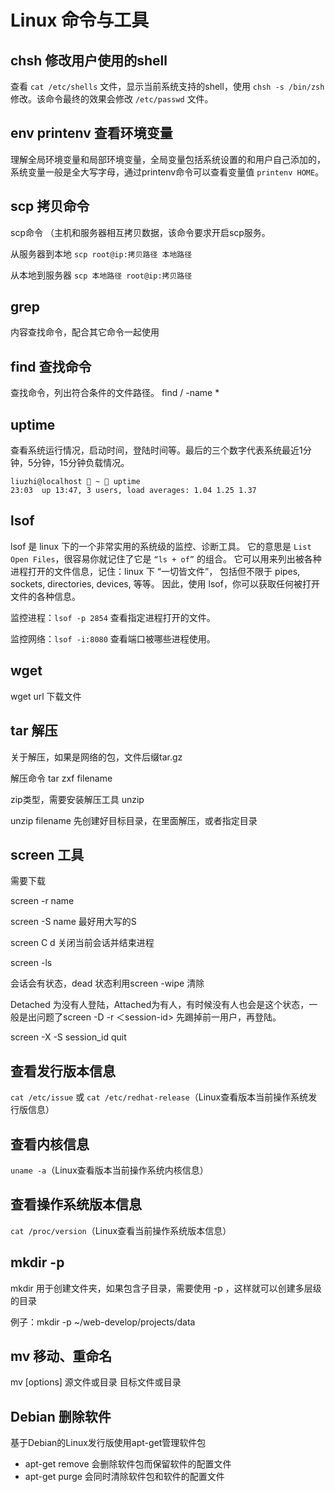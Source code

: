 # Linux 命令与工具

## chsh 修改用户使用的shell

查看 `cat /etc/shells` 文件，显示当前系统支持的shell，使用 `chsh -s /bin/zsh` 修改。该命令最终的效果会修改 `/etc/passwd` 文件。

## env printenv 查看环境变量

理解全局环境变量和局部环境变量，全局变量包括系统设置的和用户自己添加的，系统变量一般是全大写字母，通过printenv命令可以查看变量值 `printenv HOME`。

## scp 拷贝命令

scp命令 （主机和服务器相互拷贝数据，该命令要求开启scp服务。

从服务器到本地 `scp root@ip:拷贝路径 本地路径`

从本地到服务器 `scp 本地路径 root@ip:拷贝路径`

## grep

内容查找命令，配合其它命令一起使用

## find 查找命令

查找命令，列出符合条件的文件路径。 find / -name *

## uptime 

查看系统运行情况，启动时间，登陆时间等。最后的三个数字代表系统最近1分钟，5分钟，15分钟负载情况。

    liuzhi@localhost  ~  uptime
    23:03  up 13:47, 3 users, load averages: 1.04 1.25 1.37


## lsof

lsof 是 linux 下的一个非常实用的系统级的监控、诊断工具。
它的意思是 `List Open Files`，很容易你就记住了它是 `“ls + of”` 的组合。
它可以用来列出被各种进程打开的文件信息，记住：linux 下 “一切皆文件”，
包括但不限于 pipes, sockets, directories, devices, 等等。
因此，使用 lsof，你可以获取任何被打开文件的各种信息。

监控进程：`lsof -p 2854` 查看指定进程打开的文件。

监控网络：`lsof -i:8080` 查看端口被哪些进程使用。

## wget

wget url 下载文件

## tar 解压

关于解压，如果是网络的包，文件后缀tar.gz

解压命令 tar zxf filename

zip类型，需要安装解压工具 unzip

unzip filename 先创建好目标目录，在里面解压，或者指定目录

## screen 工具

需要下载

screen -r name

screen -S name  最好用大写的S

screen C d  关闭当前会话并结束进程

screen -ls

会话会有状态，dead 状态利用screen -wipe 清除

Detached 为没有人登陆，Attached为有人，有时候没有人也会是这个状态，一般是出问题了screen -D  -r ＜session-id> 先踢掉前一用户，再登陆。

screen -X -S session_id quit

## 查看发行版本信息

`cat /etc/issue` 或 `cat /etc/redhat-release`（Linux查看版本当前操作系统发行版信息）

## 查看内核信息

`uname -a`（Linux查看版本当前操作系统内核信息）

## 查看操作系统版本信息

`cat /proc/version`（Linux查看当前操作系统版本信息）

## mkdir -p

mkdir 用于创建文件夹，如果包含子目录，需要使用 -p ，这样就可以创建多层级的目录

例子：mkdir -p ~/web-develop/projects/data

## mv 移动、重命名

mv [options] 源文件或目录 目标文件或目录

## Debian 删除软件

基于Debian的Linux发行版使用apt-get管理软件包

- apt-get remove 会删除软件包而保留软件的配置文件
- apt-get purge 会同时清除软件包和软件的配置文件
